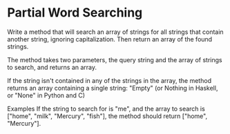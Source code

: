 # Partial Word Searching

Write a method that will search an array of strings for all strings that contain another string, ignoring capitalization. Then return an array of the found strings.

The method takes two parameters, the query string and the array of strings to search, and returns an array.

If the string isn't contained in any of the strings in the array, the method returns an array containing a single string: "Empty" (or Nothing in Haskell, or "None" in Python and C)

Examples
If the string to search for is "me", and the array to search is ["home", "milk", "Mercury", "fish"], the method should return ["home", "Mercury"].